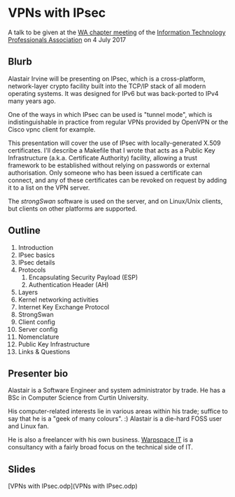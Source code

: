 # VPNs with IPsec
A talk to be given at the 
[WA chapter meeting](https://www.meetup.com/SAGE-AU-WA/events/240444046) of the 
[Information Technology Professionals Association](http://itpa.org.au/)
on 4 July 2017

## Blurb

Alastair Irvine will be presenting on IPsec, which is a cross-platform, network-layer crypto facility built into the TCP/IP stack of all modern operating systems.  It was designed for IPv6 but was back-ported to IPv4 many years ago.

One of the ways in which IPsec can be used is "tunnel mode", which is indistinguishable in practice from regular VPNs provided by OpenVPN or the Cisco vpnc client for example.

This presentation will cover the use of IPsec with locally-generated X.509 certificates.  I'll describe a Makefile that I wrote that acts as a Public Key Infrastructure (a.k.a. Certificate Authority) facility, allowing a trust framework to be established without relying on passwords or external authorisation.  Only someone who has been issued a certificate can connect, and any of these certificates can be revoked on request by adding it to a list on the VPN server. 

The *strongSwan* software is used on the server, and on Linux/Unix clients, but clients on other platforms are supported. 

## Outline

1. Introduction
1. IPsec basics
1. IPsec details
1. Protocols
   1. Encapsulating Security Payload (ESP)
   1. Authentication Header (AH)
1. Layers
1. Kernel networking activities
1. Internet Key Exchange Protocol
1. StrongSwan
1. Client config
1. Server config
1. Nomenclature
1. Public Key Infrastructure
1. Links & Questions

## Presenter bio

Alastair is a Software Engineer and system administrator by trade.  He has a BSc in Computer Science from Curtin University.

His computer-related interests lie in various areas within his trade; suffice to say that he is a "geek of many colours". :)  Alastair is a die-hard FOSS user and Linux fan.

He is also a freelancer with his own business.  [Warpspace IT](http://www.warpspace.net/) is a consultancy with a fairly broad focus on the technical side of IT.

## Slides

[VPNs with IPsec.odp](VPNs with IPsec.odp)
